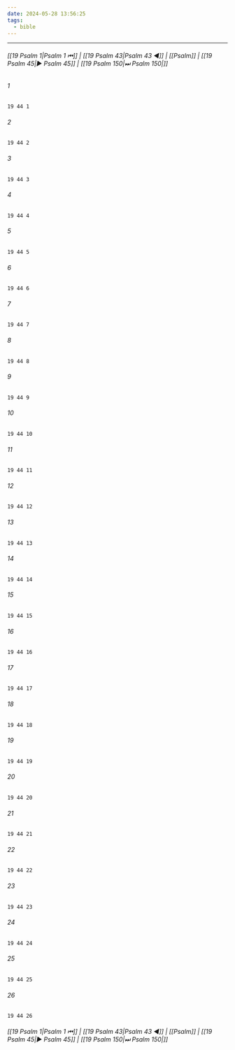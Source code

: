 ```yaml
---
date: 2024-05-28 13:56:25
tags:
  - bible
---
```

___

###### [[19 Psalm 1|Psalm 1 ⏮]] | [[19 Psalm 43|Psalm 43 ◀]] | [[Psalm]] | [[19 Psalm 45|▶ Psalm 45]] | [[19 Psalm 150|⏭ Psalm 150|]]

###### 1
``` verse
19 44 1 
```
###### 2
``` verse
19 44 2 
```
###### 3
``` verse
19 44 3 
```
###### 4
``` verse
19 44 4 
```
###### 5
``` verse
19 44 5 
```
###### 6
``` verse
19 44 6 
```
###### 7
``` verse
19 44 7 
```
###### 8
``` verse
19 44 8 
```
###### 9
``` verse
19 44 9 
```
###### 10
``` verse
19 44 10 
```
###### 11
``` verse
19 44 11 
```
###### 12
``` verse
19 44 12 
```
###### 13
``` verse
19 44 13 
```
###### 14
``` verse
19 44 14 
```
###### 15
``` verse
19 44 15 
```
###### 16
``` verse
19 44 16 
```
###### 17
``` verse
19 44 17 
```
###### 18
``` verse
19 44 18 
```
###### 19
``` verse
19 44 19 
```
###### 20
``` verse
19 44 20 
```
###### 21
``` verse
19 44 21 
```
###### 22
``` verse
19 44 22 
```
###### 23
``` verse
19 44 23 
```
###### 24
``` verse
19 44 24 
```
###### 25
``` verse
19 44 25 
```
###### 26
``` verse
19 44 26 
```

###### [[19 Psalm 1|Psalm 1 ⏮]] | [[19 Psalm 43|Psalm 43 ◀]] | [[Psalm]] | [[19 Psalm 45|▶ Psalm 45]] | [[19 Psalm 150|⏭ Psalm 150|]]

